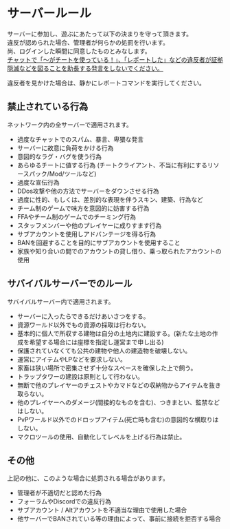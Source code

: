 # サーバールール

サーバーに参加し、遊ぶにあたって以下の決まりを守って頂きます。  
違反が認められた場合、管理者が何らかの処罰を行います。  
尚、ログインした瞬間に同意したものとみなします。  
<u>チャットで「～がチートを使っている！」、「レポートした」などの違反者が証拠隠滅などを図ることを助長する発言をしないでください。</u>

違反者を見かけた場合は、静かにレポートコマンドを実行してください。

## 禁止されている行為
ネットワーク内の全サーバーで適用されます。

* 過度なチャットでのスパム、暴言、卑猥な発言
* サーバーに故意に負荷をかける行為
* 意図的なラグ・バグを使う行為
* あらゆるチートに値する行為 (チートクライアント、不当に有利にするリソースパック/Mod/ツールなど)
* 過度な宣伝行為
* DDos攻撃や他の方法でサーバーをダウンさせる行為
* 過度に性的、もしくは、差別的な表現を伴うスキン、建築、行為など
* チーム制のゲームで味方を意図的に妨害する行為
* FFAやチーム制のゲームでのチーミング行為
* スタッフメンバーや他のプレイヤーに成りすます行為
* サブアカウントを使用しアドバンテージを得る行為
* BANを回避することを目的にサブアカウントを使用すること
* 家族や知り合いの間でのアカウントの貸し借り、乗っ取られたアカウントの使用

## サバイバルサーバーでのルール
サバイバルサーバー内で適用されます。

* サーバーに入ったらできるだけあいさつをする。
* 資源ワールド以外でもの資源の採取は行わない。
* 基本的に個人で所収する建物は自分の土地内に建設する。(新たな土地の作成を希望する場合には座標を指定し運営まで申し出る)
* 保護されていなくても公共の建物や他人の建造物を破壊しない。
* 運営にアイテムやLPなどを要求しない。
* 家畜は狭い場所で密集させず十分なスペースを確保した上で飼う。
* トラップタワーの建設は原則として行わない。
* 無断で他のプレイヤーのチェストやカマドなどの収納物からアイテムを抜き取らない。
* 他のプレイヤーへのダメージ(間接的なものを含む)、つきまとい、監禁などはしない。
* PvPワールド以外でのドロップアイテム(死亡時も含む)の意図的な横取りはしない。
* マクロツールの使用、自動化してレベルを上げる行為は禁止。

## その他
上記の他に、このような場合に処罰される場合があります。

* 管理者が不適切だと認めた行為
* フォーラムやDiscordでの違反行為
* サブアカウント / Altアカウントを不適当な理由で使用した場合
* 他サーバーでBANされている等の理由によって、事前に接続を拒否する場合
